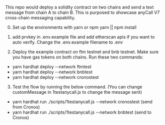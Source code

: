  This repo would deploy a solidity contract on two chains and send a text message from chain A to chain B.
 This is purposed to showcase anyCall V7 cross-chain messaging capability. 
 
0. Set up the environments with yarn or npm
yarn || npm install

 1. add prvkey in .env.example file and add etherscan apis if you want to auto verify. Change the .env.example filename to .env

 2. Deploy the example contract on ftm testnet and bnb testnet. Make sure you have gas tokens on both chains.
 Run these two commands:
 
- yarn hardhat deploy --network ftmtest
- yarn hardhat deploy --network bnbtest
- yarn hardhat deploy --network cronostest

3. Test the flow by running the below command. (You can change customMessage in 1testanycall.js to change the message sent)
 - yarn hardhat run ./scripts/1testanycall.js --network cronostest (send from Cronos)
 - yarn hardhat run ./scripts/1testanycall.js --network bnbtest (send to Cronos)